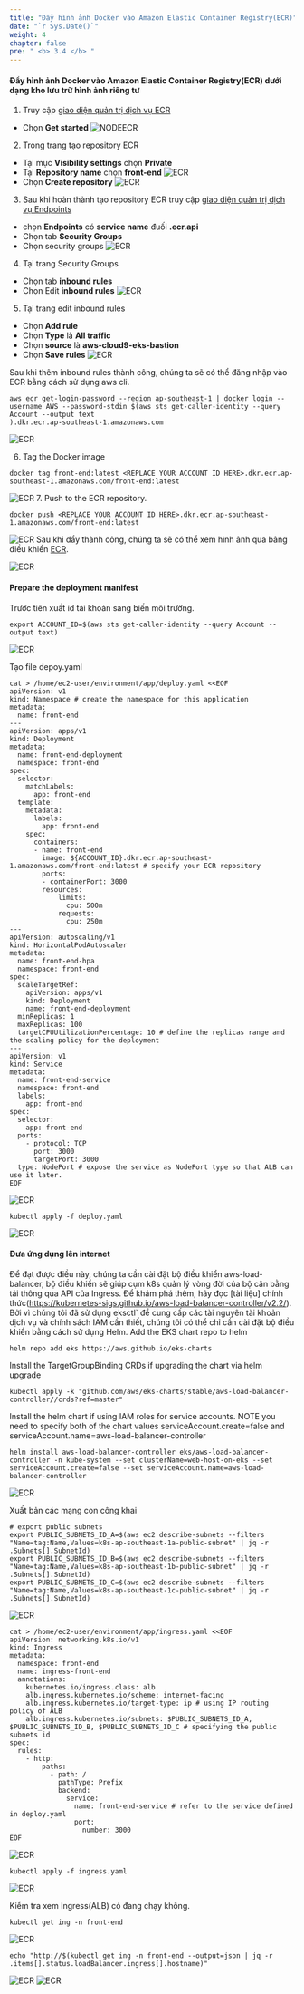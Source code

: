 ```yaml
---
title: "Đẩy hình ảnh Docker vào Amazon Elastic Container Registry(ECR)"
date: "`r Sys.Date()`"
weight: 4
chapter: false
pre: " <b> 3.4 </b> "
---
```


#### Đẩy hình ảnh Docker vào Amazon Elastic Container Registry(ECR) dưới dạng kho lưu trữ hình ảnh riêng tư

1. Truy cập [giao diện quản trị dịch vụ ECR](https://ap-southeast-1.console.aws.amazon.com/ecr/home)
- Chọn **Get started**
![NODEECR](/images/3.createekscluster/001-createecr.png)

2. Trong trang tạo repository ECR

- Tại mục **Visibility settings** chọn **Private**
- Tại **Repository name** chọn **front-end**
![ECR](/images/3.createekscluster/002-createecr.png)
- Chọn **Create repository**
![ECR](/images/3.createekscluster/003-createecr.png)

3. Sau khi hoàn thành tạo repository ECR truy cập [giao diện quản trị dịch vụ Endpoints](https://ap-southeast-1.console.aws.amazon.com/vpc/home?region=ap-southeast-1#Endpoints:)
- chọn **Endpoints** có **service name** đuối **.ecr.api**
- Chọn tab **Security Groups**
- Chọn security groups
![ECR](/images/3.createekscluster/004-createecr.png)
4. Tại trang Security Groups
- Chọn tab **inbound rules**
- Chọn Edit **inbound rules**
![ECR](/images/3.createekscluster/005-createecr.png)
5. Tại trang edit inbound rules
- Chọn **Add rule**
- Chọn **Type** là **All traffic**
- Chọn **source** là **aws-cloud9-eks-bastion**
- Chọn **Save rules**
![ECR](/images/3.createekscluster/006-createecr.png)

Sau khi thêm inbound rules thành công, chúng ta sẽ có thể đăng nhập vào ECR bằng cách sử dụng aws cli.

```
aws ecr get-login-password --region ap-southeast-1 | docker login --username AWS --password-stdin $(aws sts get-caller-identity --query Account --output text
).dkr.ecr.ap-southeast-1.amazonaws.com

```
![ECR](/images/3.createekscluster/007-createecr.png)

6. Tag the Docker image
```
docker tag front-end:latest <REPLACE YOUR ACCOUNT ID HERE>.dkr.ecr.ap-southeast-1.amazonaws.com/front-end:latest
```
![ECR](/images/3.createekscluster/008-createecr.png)
7. Push to the ECR repository.
```
docker push <REPLACE YOUR ACCOUNT ID HERE>.dkr.ecr.ap-southeast-1.amazonaws.com/front-end:latest
```
![ECR](/images/3.createekscluster/009-createecr.png)
Sau khi đẩy thành công, chúng ta sẽ có thể xem hình ảnh qua bảng điều khiển [ECR](https://ap-southeast-1.console.aws.amazon.com/ecr/repositories?region=ap-southeast-1).

![ECR](/images/3.createekscluster/010-createecr.png)

#### Prepare the deployment manifest
Trước tiên xuất id tài khoản sang biến môi trường.
```
export ACCOUNT_ID=$(aws sts get-caller-identity --query Account --output text)

```
![ECR](/images/3.createekscluster/012-createecr.png)

Tạo file depoy.yaml
```
cat > /home/ec2-user/environment/app/deploy.yaml <<EOF
apiVersion: v1
kind: Namespace # create the namespace for this application
metadata:
  name: front-end
---
apiVersion: apps/v1
kind: Deployment 
metadata:
  name: front-end-deployment
  namespace: front-end
spec:
  selector:
    matchLabels:
      app: front-end
  template:
    metadata:
      labels:
        app: front-end
    spec:
      containers:
      - name: front-end
        image: ${ACCOUNT_ID}.dkr.ecr.ap-southeast-1.amazonaws.com/front-end:latest # specify your ECR repository
        ports:
        - containerPort: 3000 
        resources:
            limits:
              cpu: 500m
            requests:
              cpu: 250m
---
apiVersion: autoscaling/v1
kind: HorizontalPodAutoscaler
metadata:
  name: front-end-hpa
  namespace: front-end
spec:
  scaleTargetRef:
    apiVersion: apps/v1
    kind: Deployment
    name: front-end-deployment
  minReplicas: 1 
  maxReplicas: 100
  targetCPUUtilizationPercentage: 10 # define the replicas range and the scaling policy for the deployment
---
apiVersion: v1
kind: Service
metadata:
  name: front-end-service
  namespace: front-end
  labels:
    app: front-end
spec:
  selector:
    app: front-end
  ports:
    - protocol: TCP
      port: 3000 
      targetPort: 3000
  type: NodePort # expose the service as NodePort type so that ALB can use it later.
EOF
```
![ECR](/images/3.createekscluster/013-createecr.png)

```
kubectl apply -f deploy.yaml 
```
![ECR](/images/3.createekscluster/014-createecr.png)
#### Đưa ứng dụng lên internet
Để đạt được điều này, chúng ta cần cài đặt bộ điều khiển aws-load-balancer, bộ điều khiển sẽ giúp cụm k8s quản lý vòng đời của bộ cân bằng tải thông qua API của Ingress. Để khám phá thêm, hãy đọc [tài liệu] chính thức(https://kubernetes-sigs.github.io/aws-load-balancer-controller/v2.2/). Bởi vì chúng tôi đã sử dụng eksctl` để cung cấp các tài nguyên tài khoản dịch vụ và chính sách IAM cần thiết, chúng tôi có thể chỉ cần cài đặt bộ điều khiển bằng cách sử dụng Helm.
Add the EKS chart repo to helm

```
helm repo add eks https://aws.github.io/eks-charts
```
Install the TargetGroupBinding CRDs if upgrading the chart via helm upgrade
```
kubectl apply -k "github.com/aws/eks-charts/stable/aws-load-balancer-controller//crds?ref=master"
```

Install the helm chart if using IAM roles for service accounts. NOTE you need to specify both of the chart values serviceAccount.create=false and serviceAccount.name=aws-load-balancer-controller
```
helm install aws-load-balancer-controller eks/aws-load-balancer-controller -n kube-system --set clusterName=web-host-on-eks --set serviceAccount.create=false --set serviceAccount.name=aws-load-balancer-controller
```

![ECR](/images/3.createekscluster/015-createecr.png)

Xuất bản các mạng con công khai

```
# export public subnets
export PUBLIC_SUBNETS_ID_A=$(aws ec2 describe-subnets --filters "Name=tag:Name,Values=k8s-ap-southeast-1a-public-subnet" | jq -r .Subnets[].SubnetId)
export PUBLIC_SUBNETS_ID_B=$(aws ec2 describe-subnets --filters "Name=tag:Name,Values=k8s-ap-southeast-1b-public-subnet" | jq -r .Subnets[].SubnetId)
export PUBLIC_SUBNETS_ID_C=$(aws ec2 describe-subnets --filters "Name=tag:Name,Values=k8s-ap-southeast-1c-public-subnet" | jq -r .Subnets[].SubnetId)

```
![ECR](/images/3.createekscluster/016-createecr.png)

```
cat > /home/ec2-user/environment/app/ingress.yaml <<EOF
apiVersion: networking.k8s.io/v1
kind: Ingress
metadata:
  namespace: front-end
  name: ingress-front-end
  annotations:
    kubernetes.io/ingress.class: alb
    alb.ingress.kubernetes.io/scheme: internet-facing
    alb.ingress.kubernetes.io/target-type: ip # using IP routing policy of ALB
    alb.ingress.kubernetes.io/subnets: $PUBLIC_SUBNETS_ID_A, $PUBLIC_SUBNETS_ID_B, $PUBLIC_SUBNETS_ID_C # specifying the public subnets id
spec:
  rules:
    - http:
        paths:
          - path: /
            pathType: Prefix
            backend:
              service:
                name: front-end-service # refer to the service defined in deploy.yaml
                port:
                  number: 3000
EOF
```
![ECR](/images/3.createekscluster/017-createecr.png)

```
kubectl apply -f ingress.yaml 
```
![ECR](/images/3.createekscluster/018-createecr.png)

Kiểm tra xem Ingress(ALB) có đang chạy không.
```
kubectl get ing -n front-end

```
![ECR](/images/3.createekscluster/019-createecr.png)

```
echo "http://$(kubectl get ing -n front-end --output=json | jq -r .items[].status.loadBalancer.ingress[].hostname)"
```
![ECR](/images/3.createekscluster/020-createecr.png)
![ECR](/images/3.createekscluster/021-createecr.png)